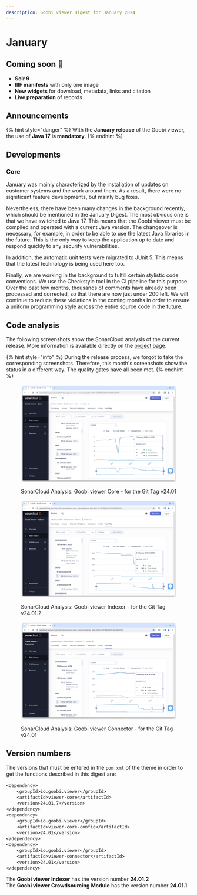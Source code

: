 ```yaml
---
description: Goobi viewer Digest for January 2024
---
```


# January

## Coming soon :rocket:&#x20;

* **Solr 9**
* **IIIF manifests** with only one image
* **New widgets** for download, metadata, links and citation
* **Live preparation** of records

## Announcements

{% hint style="danger" %}
With the **January release** of the Goobi viewer, the use of **Java 17 is mandatory**.
{% endhint %}

## Developments

### Core

January was mainly characterized by the installation of updates on customer systems and the work around them. As a result, there were no significant feature developments, but mainly bug fixes.

Nevertheless, there have been many changes in the background recently, which should be mentioned in the January Digest. The most obvious one is that we have switched to Java 17. This means that the Goobi viewer must be compiled and operated with a current Java version. The changeover is necessary, for example, in order to be able to use the latest Java libraries in the future. This is the only way to keep the application up to date and respond quickly to any security vulnerabilities.

In addition, the automatic unit tests were migrated to JUnit 5. This means that the latest technology is being used here too.

Finally, we are working in the background to fulfill certain stylistic code conventions. We use the Checkstyle tool in the CI pipeline for this purpose. Over the past few months, thousands of comments have already been processed and corrected, so that there are now just under 200 left. We will continue to reduce these violations in the coming months in order to ensure a uniform programming style across the entire source code in the future.

## Code analysis

The following screenshots show the SonarCloud analysis of the current release. More information is available directly on the [project page](https://sonarcloud.io/organizations/intranda/projects).

{% hint style="info" %}
During the release process, we forgot to take the corresponding screenshots. Therefore, this month's screenshots show the status in a different way. The quality gates have all been met.
{% endhint %}

<figure><img src="../.gitbook/assets/24.01_sonar-core.png" alt=""><figcaption><p>SonarCloud Analysis: Goobi viewer Core - for the Git Tag v24.01</p></figcaption></figure>

<figure><img src="../.gitbook/assets/24.01_sonar-indexer.png" alt=""><figcaption><p>SonarCloud Analysis: Goobi viewer Indexer - for the Git Tag v24.01.2</p></figcaption></figure>

<figure><img src="../.gitbook/assets/24.01_sonar-connector.png" alt=""><figcaption><p>SonarCloud Analysis: Goobi viewer Connector - for the Git Tag v24.01</p></figcaption></figure>

## Version numbers&#x20;

The versions that must be entered in the `pom.xml` of the theme in order to get the functions described in this digest are:

```markup
<dependency>
    <groupId>io.goobi.viewer</groupId>
    <artifactId>viewer-core</artifactId>
    <version>24.01.7</version>
</dependency>
<dependency>
    <groupId>io.goobi.viewer</groupId>
    <artifactId>viewer-core-config</artifactId>
    <version>24.01</version>
</dependency>
<dependency>
    <groupId>io.goobi.viewer</groupId>
    <artifactId>viewer-connector</artifactId>
    <version>24.01</version>
</dependency>
```

The **Goobi viewer Indexer** has the version number **24.01.2**\
The **Goobi viewer Crowdsourcing Module** has the version number **24.01.1**
